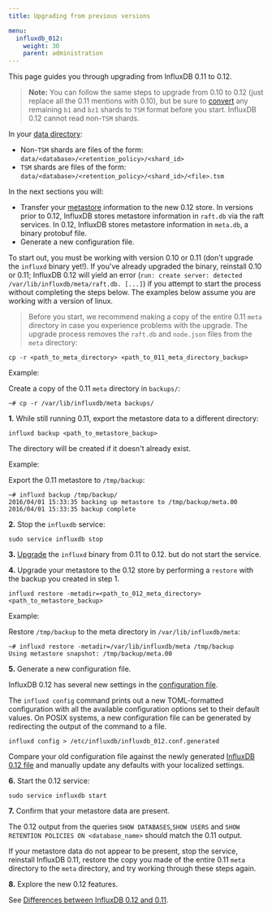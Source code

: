 ```yaml
---
title: Upgrading from previous versions

menu:
  influxdb_012:
    weight: 30
    parent: administration
---
```


This page guides you through upgrading from InfluxDB 0.11 to 0.12.

> **Note:**
You can follow the same steps to upgrade from 0.10 to 0.12 (just replace all the
0.11 mentions with 0.10), but be sure to [convert](/influxdb/v0.10/administration/upgrading/#convert-b1-and-bz1-shards-to-tsm1)
any remaining `b1` and `bz1` shards to `TSM` format before you start. InfluxDB
0.12 cannot read non-`TSM` shards.
>
In your [data directory](/influxdb/v0.12/administration/config/#dir-var-lib-influxdb-data):
>
* Non-`TSM` shards are files of the form: `data/<database>/<retention_policy>/<shard_id>`
* `TSM` shards are files of the form: `data/<database>/<retention_policy>/<shard_id>/<file>.tsm`

In the next sections you will:

* Transfer your [metastore](/influxdb/v0.12/concepts/glossary/#metastore)
information to the new 0.12 store.
In versions prior to 0.12, InfluxDB stores metastore
information in `raft.db` via the raft services.
In 0.12, InfluxDB stores metastore information in `meta.db`, a binary protobuf
file.
* Generate a new configuration file.

To start out, you must be working with version 0.10 or 0.11 (don't upgrade the
`influxd` binary yet!).
If you've already upgraded the binary, reinstall 0.10 or 0.11; InfluxDB 0.12
will yield an error
(`run: create server: detected /var/lib/influxdb/meta/raft.db. [...]`) if you
attempt to start the process without completing the steps below.
The examples below assume you are working with a version of linux.

> Before you start, we recommend making a copy of the entire 0.11 `meta`
directory in case you experience problems with the upgrade. The upgrade process
removes the `raft.db` and `node.json` files from the `meta` directory:
>
```
cp -r <path_to_meta_directory> <path_to_011_meta_directory_backup>
```
>
Example:
>
Create a copy of the 0.11 `meta` directory in `backups/`:
```
~# cp -r /var/lib/influxdb/meta backups/
```

**1.** While still running 0.11, export the metastore data to a different
directory:

```
influxd backup <path_to_metastore_backup>
```

The directory will be created if it doesn't already exist.

Example:

Export the 0.11 metastore to `/tmp/backup`:
```
~# influxd backup /tmp/backup/
2016/04/01 15:33:35 backing up metastore to /tmp/backup/meta.00
2016/04/01 15:33:35 backup complete
```

**2.** Stop the `influxdb` service:

```
sudo service influxdb stop
```

**3.** [Upgrade](https://influxdata.com/downloads/#influxdb) the `influxd`
binary from 0.11 to 0.12. but do not start the service.

**4.** Upgrade your metastore to the 0.12 store by performing a `restore` with
the backup you created in step 1.

```
influxd restore -metadir=<path_to_012_meta_directory> <path_to_metastore_backup>
```

Example:

Restore `/tmp/backup` to the meta directory in `/var/lib/influxdb/meta`:
```
~# influxd restore -metadir=/var/lib/influxdb/meta /tmp/backup
Using metastore snapshot: /tmp/backup/meta.00
```

**5.** Generate a new configuration file.

InfluxDB 0.12 has several new settings in the [configuration file](/influxdb/v0.12/administration/config/).

The `influxd config` command prints out a new TOML-formatted configuration with all the available configuration options set to their default values.
On POSIX systems, a new configuration file can be generated by redirecting the output of the command to a file.

```
influxd config > /etc/influxdb/influxdb_012.conf.generated
```

Compare your old configuration file against the newly generated [InfluxDB 0.12 file](/influxdb/v0.12/administration/config/) and manually update any defaults with your localized settings.

**6.** Start the 0.12 service:

```
sudo service influxdb start
```

**7.** Confirm that your metastore data are present.

The 0.12 output from the queries `SHOW DATABASES`,`SHOW USERS` and
`SHOW RETENTION POLICIES ON <database_name>` should match the 0.11 output.

If your metastore data do not appear to be present, stop the service, reinstall
InfluxDB 0.11, restore the copy you made of the entire 0.11 `meta` directory to
the `meta` directory, and try working through these steps again.

**8.** Explore the new 0.12 features.

See [Differences between InfluxDB 0.12 and 0.11](/influxdb/v0.12/concepts/011_vs_012/).
